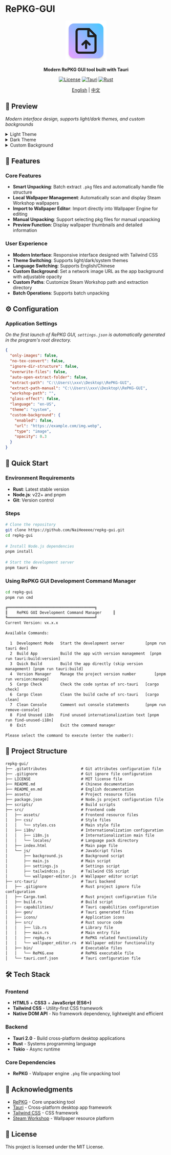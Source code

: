 # RePKG-GUI

<div align="center">

  <img src="./assets/icon.png" alt="RePKG-GUI" width="128" height="128"/>

  **Modern RePKG GUI tool built with Tauri**

  [![License](https://img.shields.io/badge/license-MIT-blue.svg)](./LICENSE)
  [![Tauri](https://img.shields.io/badge/Tauri-2.6.0-orange.svg)](https://tauri.app/)
  [![Rust](https://img.shields.io/badge/Rust-2024-red.svg)](https://www.rust-lang.org/)

  [English](./README_en.md) | [中文](./README.md)
</div>

## 👀 Preview

*Modern interface design, supports light/dark themes, and custom backgrounds*

<details>

<summary>Light Theme</summary>

### **Home**

![Main Interface Preview - Light](./assets/preview-home-light-en.png)

### **Manual Extract**

![Manual Extract Preview - Light](./assets/preview-manual-light-en.png)

### **Settings**
![Settings Preview - Light](./assets/preview-setting-light-en.png)

</details>

<details>

<summary>Dark Theme</summary>

### **Home**

![Main Interface Preview - Dark](./assets/preview-home-dark-en.png)

### **Manual Extract**

![Manual Extract Preview - Dark](./assets/preview-manual-dark-en.png)

### **Settings**

![Settings Preview - Dark](./assets/preview-setting-dark-en.png)

</details>

<details>
<summary>Custom Background</summary>

![Custom Background Preview](./assets/preview-setting-background-en.png)

</details>

## 🌟 Features

### Core Features
- **Smart Unpacking**: Batch extract `.pkg` files and automatically handle file structure
- **Local Wallpaper Management**: Automatically scan and display Steam Workshop wallpapers
- **Import to Wallpaper Editor**: Import directly into Wallpaper Engine for editing
- **Manual Unpacking**: Support selecting pkg files for manual unpacking
- **Preview Function**: Display wallpaper thumbnails and detailed information

### User Experience
- **Modern Interface**: Responsive interface designed with Tailwind CSS
- **Theme Switching**: Supports light/dark/system themes
- **Language Switching**: Supports English/Chinese
- **Custom Background**: Set a network image URL as the app background with adjustable opacity
- **Custom Paths**: Customize Steam Workshop path and extraction directory
- **Batch Operations**: Supports batch unpacking

## ⚙️ Configuration

### Application Settings

*On the first launch of RePKG GUI, `settings.json` is automatically generated in the program's root directory.*

```json
{
  "only-images": false,
  "no-tex-convert": false,
  "ignore-dir-structure": false,
  "overwrite-files": false,
  "auto-open-extract-folder": false,
  "extract-path": "C:\\Users\\xxx\\Desktop\\RePKG-GUI",
  "extract-path-manual": "C:\\Users\\xxx\\Desktop\\RePKG-GUI",
  "workshop-path": "",
  "glass-effect": false,
  "language": "en-US",
  "theme": "system",
  "custom-background": {
    "enabled": false,
    "url": "https://example.com/img.webp",
    "type": "image",
    "opacity": 0.3
  }
}
```

## 🚀 Quick Start

### Environment Requirements
- **Rust**: Latest stable version
- **Node.js**: v22+ and pnpm
- **Git**: Version control

### Steps

```bash
# Clone the repository
git clone https://github.com/NaiHeeeee/repkg-gui.git
cd repkg-gui

# Install Node.js dependencies
pnpm install

# Start the development server
pnpm tauri dev
```

### Using RePKG GUI Development Command Manager

```bash
cd repkg-gui
pnpm run cmd
```

```
╔══════════════════════════════════════╗
║    RePKG GUI Development Command Manager     ║
╚══════════════════════════════════════╝
Current Version: vx.x.x

Available Commands:

  1  Development Mode   Start the development server         [pnpm run tauri dev]
  2  Build App          Build the app with version management  [pnpm run tauri:build:version]
  3  Quick Build        Build the app directly (skip version management) [pnpm run tauri:build]
  4  Version Manager    Manage the project version number        [pnpm run version:manage]
  5  Cargo Check        Check the code syntax of src-tauri   [cargo check]
  6  Cargo Clean        Clean the build cache of src-tauri   [cargo clean]
  7  Clean Console      Comment out console statements       [pnpm run remove-console]
  8  Find Unused i18n   Find unused internationalization text [pnpm run find-unused-i18n]
  0  Exit               Exit the command manager

Please select the command to execute (enter the number):
```

## 📁 Project Structure

```
repkg-gui/
├── .gitattributes               # Git attributes configuration file
├── .gitignore                   # Git ignore file configuration
├── LICENSE                      # MIT license file
├── README.md                    # Chinese documentation
├── README_en.md                 # English documentation
├── assets/                      # Project resource files
├── package.json                 # Node.js project configuration file
├── scripts/                     # Build scripts
├── src/                         # Frontend code
│   ├── assets/                  # Frontend resource files
│   ├── css/                     # Style files
│   │   └── styles.css           # Main style file
│   ├── i18n/                    # Internationalization configuration
│   │   ├── i18n.js              # Internationalization main file
│   │   └── locales/             # Language pack directory
│   ├── index.html               # Main page file
│   └── js/                      # JavaScript files
│       ├── background.js        # Background script
│       ├── main.js              # Main script
│       ├── settings.js          # Settings script
│       ├── tailwindcss.js       # Tailwind CSS script
│       └── wallpaper-editor.js  # Wallpaper editor script
├── src-tauri/                   # Tauri backend
│   ├── .gitignore               # Rust project ignore file configuration
│   ├── Cargo.toml               # Rust project configuration file
│   ├── build.rs                 # Build script
│   ├── capabilities/            # Tauri capabilities configuration
│   ├── gen/                     # Tauri generated files
│   ├── icons/                   # Application icons
│   ├── src/                     # Rust source code
│   │   ├── lib.rs               # Library file
│   │   ├── main.rs              # Main entry file
│   │   ├── repkg.rs             # RePKG related functionality
│   │   └── wallpaper_editor.rs  # Wallpaper editor functionality
│   ├── bin/                     # Executable files
│   │   └── RePKG.exe            # RePKG executable file
│   └── tauri.conf.json          # Tauri configuration file
```

## 🛠️ Tech Stack

### Frontend
- **HTML5** + **CSS3** + **JavaScript (ES6+)**
- **Tailwind CSS** - Utility-first CSS framework
- **Native DOM API** - No framework dependency, lightweight and efficient

### Backend
- **Tauri 2.0** - Build cross-platform desktop applications
- **Rust** - Systems programming language
- **Tokio** - Async runtime

### Core Dependencies
- **RePKG** - Wallpaper engine `.pkg` file unpacking tool

## 🙏 Acknowledgments

- [RePKG](https://github.com/NotAdam/RePKG) - Core unpacking tool
- [Tauri](https://tauri.app/) - Cross-platform desktop app framework
- [Tailwind CSS](https://tailwindcss.com/) - CSS framework
- [Steam Workshop](https://steamcommunity.com/workshop/) - Wallpaper resource platform

## 📄 License

This project is licensed under the MIT License.